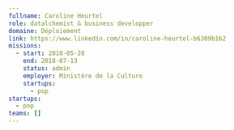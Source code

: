 ```yaml
---
fullname: Caroline Heurtel
role: datalchemist & business developper
domaine: Déploiement
link: https://www.linkedin.com/in/caroline-heurtel-b6309b162
missions:
  - start: 2018-05-28
    end: 2018-07-13
    status: admin
    employer: Ministère de la Culture
    startups:
      - pop
startups:
  - pop
teams: []
---
```

